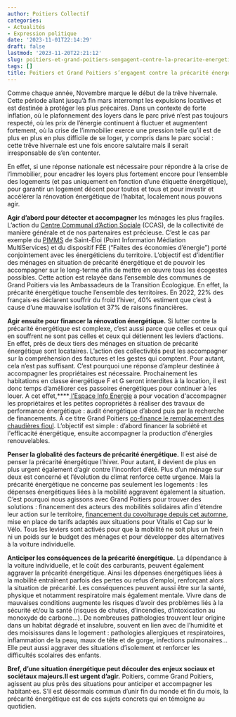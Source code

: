 ```yaml
---
author: Poitiers Collectif
categories:
- Actualités
- Expression politique
date: '2023-11-01T22:14:29'
draft: false
lastmod: '2023-11-20T22:21:12'
slug: poitiers-et-grand-poitiers-sengagent-contre-la-precarite-energetique
tags: []
title: Poitiers et Grand Poitiers s’engagent contre la précarité énergétique !
---
```


Comme chaque année, Novembre marque le début de la trêve hivernale. Cette période allant jusqu’à fin mars interrompt les expulsions locatives et est destinée à protéger les plus précaires. Dans un contexte de forte inflation, où le plafonnement des loyers dans le parc privé n’est pas toujours respecté, où les prix de l’énergie continuent à fluctuer et augmentent fortement, où la crise de l’immobilier exerce une pression telle qu’il est de plus en plus en plus difficile de se loger, y compris dans le parc social : cette trêve hivernale est une fois encore salutaire mais il serait irresponsable de s’en contenter. 

En effet, si une réponse nationale est nécessaire pour répondre à la crise de l’immobilier, pour encadrer les loyers plus fortement encore pour l’ensemble des logements (et pas uniquement en fonction d’une étiquette énergétique), pour garantir un logement décent pour toutes et tous et pour investir et accélérer la rénovation énergétique de l’habitat, localement nous pouvons agir. 

**Agir d’abord pour détecter et accompagner** les ménages les plus fragiles. L’action du [Centre Communal d’Action Sociale](https://www.poitiers.fr/ccas) (CCAS), de la collectivité de manière générale et de nos partenaires est précieuse. C’est le cas par exemple du [PIMMS](https://www.pimmsmediation.fr/associations-pimms-mediation/pimms-grand-poitiers/) de Saint-Éloi (Point Information Médiation MultiServices) et du dispositif FÉE (“Faites des économies d’énergie”) porté conjointement avec les énergéticiens du territoire. L’objectif est d’identifier des ménages en situation de précarité énergétique et de pouvoir les accompagner sur le long-terme afin de mettre en œuvre tous les écogestes possibles. Cette action est relayée dans l’ensemble des communes de Grand Poitiers via les Ambassadeurs de la Transition Écologique. En effet, la précarité énergétique touche l’ensemble des territoires. En 2022, 22% des français·es déclarent souffrir du froid l’hiver, 40% estiment que c’est à cause d’une mauvaise isolation et 37% de raisons financières.

**Agir ensuite pour financer la rénovation énergétique.** Si lutter contre la précarité énergétique est complexe, c’est aussi parce que celles et ceux qui en souffrent ne sont pas celles et ceux qui détiennent les leviers d’actions. En effet, près de deux tiers des ménages en situation de précarité énergétique sont locataires. L’action des collectivités peut les accompagner sur la compréhension des factures et les gestes qui comptent. Pour autant, cela n’est pas suffisant. C’est pourquoi une réponse d’ampleur destinée à accompagner les propriétaires est nécessaire. Prochainement les habitations en classe énergétique F et G seront interdites à la location, il est donc temps d’améliorer ces passoires énergétiques pour continuer à les louer. A cet effet,****[ l’Espace Info Énergie](https://www.grandpoitiers.fr/point-info-energie) a pour vocation d'accompagner les propriétaires et les petites copropriétés à réaliser des travaux de performance énergétique : audit énergétique d’abord puis par la recherche de financements. À ce titre Grand Poitiers [co-finance le remplacement des chaudières fioul](https://www.grandpoitiers.fr/information-transversale/actualites/energie-grand-poitiers-vous-aide-a-renover-votre-logement-31675). L’objectif est simple : d’abord financer la sobriété et l'efficacité énergétique, ensuite accompagner la production d'énergies renouvelables. 

**Penser la globalité des facteurs de précarité énergétique.** Il est aisé de penser la précarité énergétique l’hiver. Pour autant, il devient de plus en plus urgent également d’agir contre l’inconfort d’été. Plus d’un ménage sur deux est concerné et l’évolution du climat renforce cette urgence. Mais la précarité énergétique ne concerne pas seulement les logements : les dépenses énergétiques liées à la mobilité aggravent également la situation. C’est pourquoi nous agissons avec Grand Poitiers pour trouver des solutions : financement des acteurs des mobilités solidaires afin d'étendre leur action sur le territoire, [financement du covoiturage depuis cet automne](https://www.grandpoitiers.fr/au-quotidien/deplacements/partage-des-voitures/covoiturage), mise en place de tarifs adaptés aux situations pour Vitalis et Cap sur le Vélo. Tous les leviers sont activés pour que la mobilité ne soit plus un frein ni un poids sur le budget des ménages et pour développer des alternatives à la voiture individuelle.

**Anticiper les conséquences de la précarité énergétique.** La dépendance à la voiture individuelle, et le coût des carburants, peuvent également aggraver la précarité énergétique. Ainsi les dépenses énergétiques liées à la mobilité entraînent parfois des pertes ou refus d’emploi, renforçant alors la situation de précarité. Les conséquences peuvent aussi être sur la santé, physique et notamment respiratoire mais également mentale. Vivre dans de mauvaises conditions augmente les risques d’avoir des problèmes liés à la sécurité et/ou la santé (risques de chutes, d’incendies, d’intoxication au monoxyde de carbone…). De nombreuses pathologies trouvent leur origine dans un habitat dégradé et insalubre, souvent en lien avec de l’humidité et des moisissures dans le logement : pathologies allergiques et respiratoires, inflammation de la peau, maux de tête et de gorge, infections pulmonaires… Elle peut aussi aggraver des situations d’isolement et renforcer les difficultés scolaires des enfants. 

**Bref, d’une situation énergétique peut découler des enjeux sociaux et sociétaux majeurs.Il est urgent d’agir.** Poitiers, comme Grand Poitiers, agissent au plus près des situations pour anticiper et accompagner les habitant·es. S’il est désormais commun d’unir fin du monde et fin du mois, la précarité énergétique est de ces sujets concrets qui en témoigne au quotidien.
